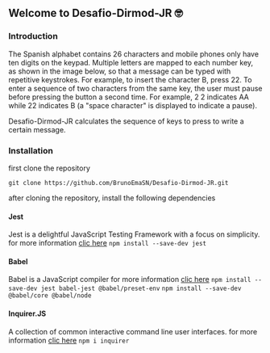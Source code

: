 ## Welcome to Desafio-Dirmod-JR 🤓

### Introduction

The Spanish alphabet contains 26 characters and mobile phones only have ten digits on the keypad. Multiple letters are mapped to each number key, as shown in the image below, so that a message can be typed with repetitive keystrokes. For example, to insert the character B, press 22. To enter a sequence of two characters from the same key, the user must pause before pressing the button a second time. For example, 2 2 indicates AA while 22 indicates B (a "space character" is displayed to indicate a pause).

Desafio-Dirmod-JR calculates the sequence of keys to press to write a certain message.

### Installation
first clone the repository

`git clone https://github.com/BrunoEmaSN/Desafio-Dirmod-JR.git`

after cloning the repository, install the following dependencies

#### Jest
Jest is a delightful JavaScript Testing Framework with a focus on simplicity.
for more information [clic here](https://jestjs.io/)
`npm install --save-dev jest`

#### Babel
Babel is a JavaScript compiler
for more information [clic here](https://babeljs.io/)
`npm install --save-dev jest babel-jest @babel/preset-env`
`npm install --save-dev @babel/core @babel/node`

#### Inquirer.JS
A collection of common interactive command line user interfaces.
for more information [clic here](https://github.com/SBoudrias/Inquirer.js)
`npm i inquirer`